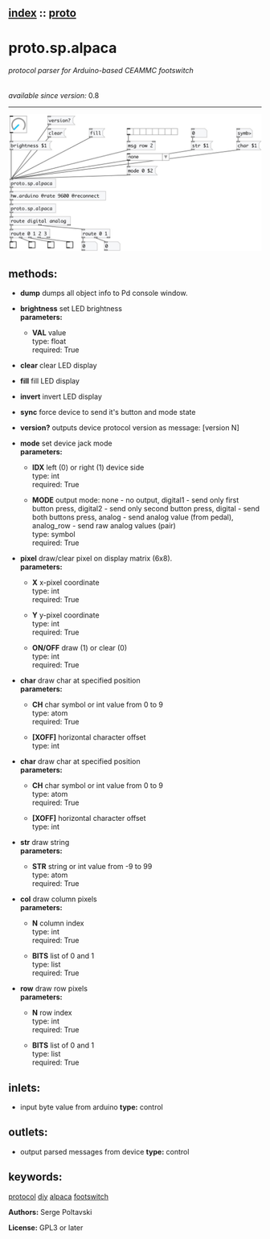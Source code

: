 [index](index.html) :: [proto](category_proto.html)
---

# proto.sp.alpaca

###### protocol parser for Arduino-based CEAMMC footswitch

*available since version:* 0.8

---




[![example](../examples/img/proto.sp.alpaca.jpg)](../examples/pd/proto.sp.alpaca.pd)





## methods:

* **dump**
dumps all object info to Pd console window.<br>

* **brightness**
set LED brightness<br>
  __parameters:__
  - **VAL** value<br>
    type: float <br>
    required: True <br>

* **clear**
clear LED display<br>

* **fill**
fill LED display<br>

* **invert**
invert LED display<br>

* **sync**
force device to send it&#39;s button and mode state<br>

* **version?**
outputs device protocol version as message: [version N]<br>

* **mode**
set device jack mode<br>
  __parameters:__
  - **IDX** left (0) or right (1) device side<br>
    type: int <br>
    required: True <br>

  - **MODE** output mode: none - no output, digital1 - send only first button press, digital2 - send only second button press, digital - send both buttons press, analog - send analog value (from pedal), analog_row - send raw analog values (pair)<br>
    type: symbol <br>
    required: True <br>

* **pixel**
draw/clear pixel on display matrix (6x8).<br>
  __parameters:__
  - **X** x-pixel coordinate<br>
    type: int <br>
    required: True <br>

  - **Y** y-pixel coordinate<br>
    type: int <br>
    required: True <br>

  - **ON/OFF** draw (1) or clear (0)<br>
    type: int <br>
    required: True <br>

* **char**
draw char at specified position<br>
  __parameters:__
  - **CH** char symbol or int value from 0 to 9<br>
    type: atom <br>
    required: True <br>

  - **[XOFF]** horizontal character offset<br>
    type: int <br>

* **char**
draw char at specified position<br>
  __parameters:__
  - **CH** char symbol or int value from 0 to 9<br>
    type: atom <br>
    required: True <br>

  - **[XOFF]** horizontal character offset<br>
    type: int <br>

* **str**
draw string<br>
  __parameters:__
  - **STR** string or int value from -9 to 99<br>
    type: atom <br>
    required: True <br>

* **col**
draw column pixels<br>
  __parameters:__
  - **N** column index<br>
    type: int <br>
    required: True <br>

  - **BITS** list of 0 and 1<br>
    type: list <br>
    required: True <br>

* **row**
draw row pixels<br>
  __parameters:__
  - **N** row index<br>
    type: int <br>
    required: True <br>

  - **BITS** list of 0 and 1<br>
    type: list <br>
    required: True <br>






## inlets:

* input byte value from arduino 
__type:__ control<br>



## outlets:

* output parsed messages from device
__type:__ control<br>



## keywords:

[protocol](keywords/protocol.html)
[diy](keywords/diy.html)
[alpaca](keywords/alpaca.html)
[footswitch](keywords/footswitch.html)






**Authors:** Serge Poltavski




**License:** GPL3 or later





